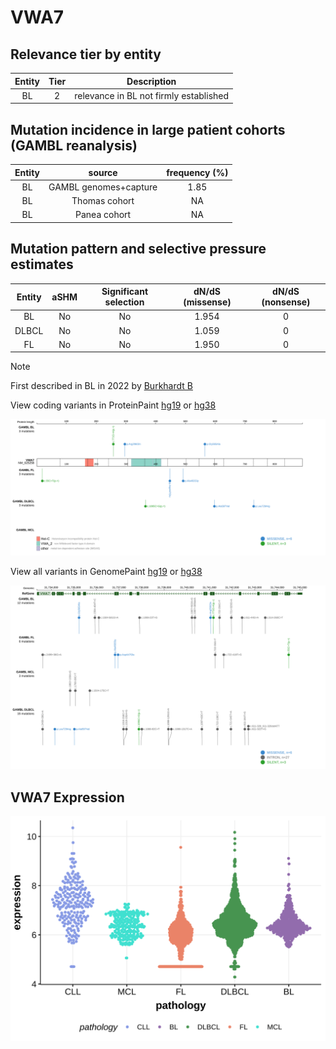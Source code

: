 # VWA7

## Relevance tier by entity

|Entity|Tier|Description                           |
|:------:|:----:|--------------------------------------|
|BL    |2   |relevance in BL not firmly established|

## Mutation incidence in large patient cohorts (GAMBL reanalysis)

|Entity|source               |frequency (%)|
|:------:|:---------------------:|:-------------:|
|BL    |GAMBL genomes+capture|1.85         |
|BL    |Thomas cohort        |  NA         |
|BL    |Panea cohort         |  NA         |

## Mutation pattern and selective pressure estimates

|Entity|aSHM|Significant selection|dN/dS (missense)|dN/dS (nonsense)|
|:------:|:----:|:---------------------:|:----------------:|:----------------:|
|BL    |No  |No                   |1.954           |0               |
|DLBCL |No  |No                   |1.059           |0               |
|FL    |No  |No                   |1.950           |0               |


> [!NOTE]
> First described in BL in 2022 by [Burkhardt B](https://pubmed.ncbi.nlm.nih.gov/35794096)


View coding variants in ProteinPaint [hg19](https://morinlab.github.io/LLMPP/GAMBL/VWA7_protein.html)  or [hg38](https://morinlab.github.io/LLMPP/GAMBL/VWA7_protein_hg38.html)

![image](images/proteinpaint/VWA7_NM_025258.svg)

View all variants in GenomePaint [hg19](https://morinlab.github.io/LLMPP/GAMBL/VWA7.html)  or [hg38](https://morinlab.github.io/LLMPP/GAMBL/VWA7_hg38.html)

![image](images/proteinpaint/VWA7.svg)
## VWA7 Expression
![image](images/gene_expression/VWA7_by_pathology.svg)
